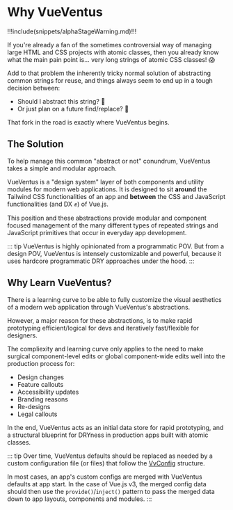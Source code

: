 # Why VueVentus

!!!include(snippets/alphaStageWarning.md)!!!

If you're already a fan of the sometimes controversial way of managing large HTML and CSS projects with atomic classes, then you already know what the main pain point is... very long strings of atomic CSS classes! :scream:

Add to that problem the inherently tricky normal solution of abstracting common strings for reuse, and things always seem to end up in a tough decision between:

* Should I abstract this string? :thinking: 
* Or just plan on a future find/replace? :thinking: 

That fork in the road is exactly where VueVentus begins.



## The Solution

To help manage this common "abstract or not" conundrum, VueVentus takes a simple and modular approach.

VueVentus is a "design system" layer of both components and utility modules for modern web applications. It is designed to sit **around** the Tailwind CSS functionalities of an app and **between** the CSS and JavaScript functionalities (and DX :fist:) of Vue.js.

This position and these abstractions provide modular and component focused management of the many different types of repeated strings and JavaScript primitives that occur in everyday app development.

::: tip
VueVentus is highly opinionated from a programmatic POV. But from a design POV, VueVentus is intensely customizable and powerful, because it uses hardcore programmatic DRY approaches under the hood.
:::







## Why Learn VueVentus?

There is a learning curve to be able to fully customize the visual aesthetics of a modern web application through VueVentus's abstractions.

However, a major reason for these abstractions, is to make rapid prototyping efficient/logical for devs and iteratively fast/flexible for designers.

The compliexity and learning curve only applies to the need to make surgical component-level edits or global component-wide edits well into the production process for:

* Design changes
* Feature callouts
* Accessibility updates
* Branding reasons
* Re-designs
* Legal callouts

In the end, VueVentus acts as an initial data store for rapid prototyping, and a structural blueprint for DRYness in production apps built with atomic classes.

::: tip
Over time, VueVentus defaults should be replaced as needed by a custom configuration file (or files) that follow the [VvConfig](/modules/vv-config) structure.

In most cases, an app's custom configs are merged with VueVentus defaults at app start. In the case of Vue.js v3, the merged config data should then use the `provide()`/`inject()` pattern to pass the merged data down to app layouts, components and modules.
:::

